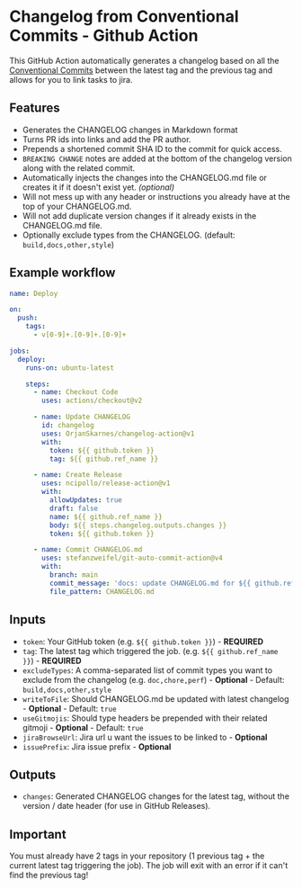 # Changelog from Conventional Commits - Github Action

This GitHub Action automatically generates a changelog based on all the [Conventional Commits](https://www.conventionalcommits.org) between the latest tag and the previous tag and allows for you to link tasks to jira.

## Features

- Generates the CHANGELOG changes in Markdown format
- Turns PR ids into links and add the PR author.
- Prepends a shortened commit SHA ID to the commit for quick access.
- `BREAKING CHANGE` notes are added at the bottom of the changelog version along with the related commit.
- Automatically injects the changes into the CHANGELOG.md file or creates it if it doesn't exist yet. *(optional)*
- Will not mess up with any header or instructions you already have at the top of your CHANGELOG.md.
- Will not add duplicate version changes if it already exists in the CHANGELOG.md file.
- Optionally exclude types from the CHANGELOG. (default: `build,docs,other,style`)

## Example workflow
``` yaml
name: Deploy

on:
  push:
    tags:
      - v[0-9]+.[0-9]+.[0-9]+

jobs:
  deploy:
    runs-on: ubuntu-latest

    steps:
      - name: Checkout Code
        uses: actions/checkout@v2

      - name: Update CHANGELOG
        id: changelog
        uses: OrjanSkarnes/changelog-action@v1
        with:
          token: ${{ github.token }}
          tag: ${{ github.ref_name }}

      - name: Create Release
        uses: ncipollo/release-action@v1
        with:
          allowUpdates: true
          draft: false
          name: ${{ github.ref_name }}
          body: ${{ steps.changelog.outputs.changes }}
          token: ${{ github.token }}

      - name: Commit CHANGELOG.md
        uses: stefanzweifel/git-auto-commit-action@v4
        with:
          branch: main
          commit_message: 'docs: update CHANGELOG.md for ${{ github.ref_name }} [skip ci]'
          file_pattern: CHANGELOG.md
```

## Inputs
* `token`: Your GitHub token (e.g. `${{ github.token }}`) - **REQUIRED**
* `tag`: The latest tag which triggered the job. (e.g. `${{ github.ref_name }}`) - **REQUIRED**
* `excludeTypes`: A comma-separated list of commit types you want to exclude from the changelog (e.g. `doc,chore,perf`) - **Optional** - Default: `build,docs,other,style`
* `writeToFile`: Should CHANGELOG.md be updated with latest changelog - **Optional** - Default: `true`
* `useGitmojis`: Should type headers be prepended with their related gitmoji - **Optional** - Default: `true`
* `jiraBrowseUrl`: Jira url u want the issues to be linked to - **Optional** 
* `issuePrefix`: Jira issue prefix - **Optional**

## Outputs
* `changes`: Generated CHANGELOG changes for the latest tag, without the version / date header (for use in GitHub Releases).

## Important

You must already have 2 tags in your repository (1 previous tag + the current latest tag triggering the job). The job will exit with an error if it can't find the previous tag!
